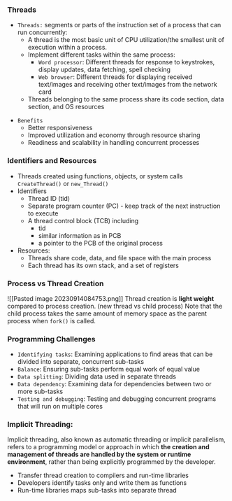 ### Threads
* `Threads:` segments or parts of the instruction set of a process that can run concurrently:
	- A thread is the most basic unit of CPU utilization/the smallest unit of execution within a process.
	- Implement different tasks within the same process:
		- `Word processor`: Different threads for response to keystrokes, display updates, data fetching, spell checking
		- `Web browser`: Different threads for displaying received text/images and receiving other text/images from the network card
	- Threads belonging to the same process share its code section, data section, and OS resources
- `Benefits`
	- Better responsiveness
	- Improved utilization and economy through resource sharing
	- Readiness and scalability in handling concurrent processes
### Identifiers and Resources
- Threads created using functions, objects, or system calls `CreateThread()` or `new_Thread()`
- Identifiers
	- Thread ID (tid)
	- Separate program counter (PC) - keep track of the next instruction to execute
	- A thread control block (TCB) including
		- tid
		- similar information as in PCB
		- a pointer to the PCB of the original process
- Resources:
	- Threads share code, data, and file space with the main process
	- Each thread has its own stack, and a set of registers
### Process vs Thread Creation
![[Pasted image 20230914084753.png]]
Thread creation is **light weight** compared to process creation. (new thread vs child process)
Note that the child process takes the same amount of memory space as the parent process when `fork()` is called.
### Programming Challenges
- `Identifying tasks`: Examining applications to find areas that can be divided into separate, concurrent sub-tasks
- `Balance`: Ensuring sub-tasks perform equal work of equal value
- `Data splitting`: Dividing data used in separate threads
- `Data dependency`: Examining data for dependencies between two or more sub-tasks
- `Testing and debugging`: Testing and debugging concurrent programs that will run on multiple cores
### Implicit Threading:
Implicit threading, also known as automatic threading or implicit parallelism, refers to a programming model or approach in which **the creation and management of threads are handled by the system or runtime environment**, rather than being explicitly programmed by the developer.
- Transfer thread creation to compilers and run-time libraries
- Developers identify tasks only and write them as functions
- Run-time libraries maps sub-tasks into separate thread
